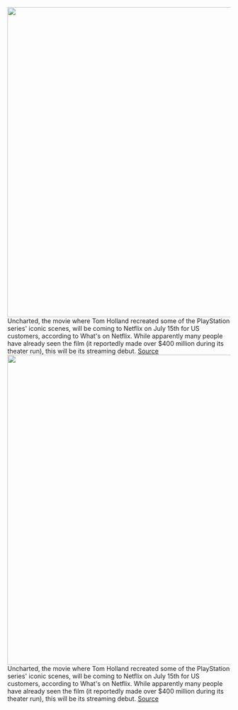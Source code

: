 <img src='https://cdn.vox-cdn.com/thumbor/0fSzaniE9sC0hBXDYrZ9v2o5x80=/0x0:5784x3856/1200x800/filters:focal(2430x1466:3354x2390)/cdn.vox-cdn.com/uploads/chorus_image/image/70988669/DF_03996.0.jpg' width='700px' /><br/>
Uncharted, the movie where Tom Holland recreated some of the PlayStation series' iconic scenes, will be coming to Netflix on July 15th for US customers, according to What's on Netflix. While apparently many people have already seen the film (it reportedly made over $400 million during its theater run), this will be its streaming debut.
<a href='https://www.theverge.com/2022/6/17/23172705/uncharted-streaming-netflix-july-release-sony-pictures'> Source <a/><img src='https://cdn.vox-cdn.com/thumbor/0fSzaniE9sC0hBXDYrZ9v2o5x80=/0x0:5784x3856/1200x800/filters:focal(2430x1466:3354x2390)/cdn.vox-cdn.com/uploads/chorus_image/image/70988669/DF_03996.0.jpg' width='700px' /><br/>
Uncharted, the movie where Tom Holland recreated some of the PlayStation series' iconic scenes, will be coming to Netflix on July 15th for US customers, according to What's on Netflix. While apparently many people have already seen the film (it reportedly made over $400 million during its theater run), this will be its streaming debut.
<a href='https://www.theverge.com/2022/6/17/23172705/uncharted-streaming-netflix-july-release-sony-pictures'> Source <a/>
